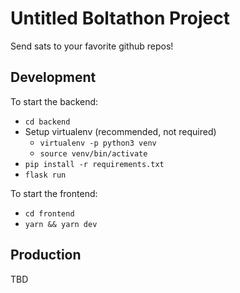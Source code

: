 # Untitled Boltathon Project

Send sats to your favorite github repos!

## Development

To start the backend:
* `cd backend`
* Setup virtualenv (recommended, not required)
  * `virtualenv -p python3 venv` 
  * `source venv/bin/activate`
* `pip install -r requirements.txt`
* `flask run`

To start the frontend:
* `cd frontend`
* `yarn && yarn dev`

## Production

TBD
